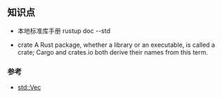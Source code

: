 
## 知识点

-  本地标准库手册 
rustup doc --std

- crate
A Rust package, whether a library or an executable, is called a crate; Cargo and crates.io both derive their names from this term.

### 参考
- [std::Vec](https://web.mit.edu/rust-lang_v1.25/arch/amd64_ubuntu1404/share/doc/rust/html/std/vec/struct.Vec.html)